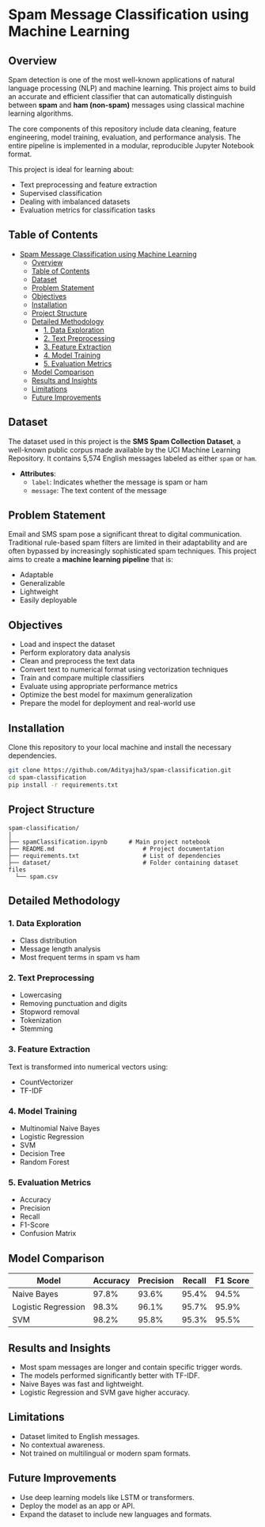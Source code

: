 # Spam Message Classification using Machine Learning

## Overview

Spam detection is one of the most well-known applications of natural language processing (NLP) and machine learning. This project aims to build an accurate and efficient classifier that can automatically distinguish between **spam** and **ham (non-spam)** messages using classical machine learning algorithms.

The core components of this repository include data cleaning, feature engineering, model training, evaluation, and performance analysis. The entire pipeline is implemented in a modular, reproducible Jupyter Notebook format.

This project is ideal for learning about:

- Text preprocessing and feature extraction
- Supervised classification
- Dealing with imbalanced datasets
- Evaluation metrics for classification tasks

## Table of Contents

- [Spam Message Classification using Machine Learning](#spam-message-classification-using-machine-learning)
  - [Overview](#overview)
  - [Table of Contents](#table-of-contents)
  - [Dataset](#dataset)
  - [Problem Statement](#problem-statement)
  - [Objectives](#objectives)
  - [Installation](#installation)
  - [Project Structure](#project-structure)
  - [Detailed Methodology](#detailed-methodology)
    - [1. Data Exploration](#1-data-exploration)
    - [2. Text Preprocessing](#2-text-preprocessing)
    - [3. Feature Extraction](#3-feature-extraction)
    - [4. Model Training](#4-model-training)
    - [5. Evaluation Metrics](#5-evaluation-metrics)
  - [Model Comparison](#model-comparison)
  - [Results and Insights](#results-and-insights)
  - [Limitations](#limitations)
  - [Future Improvements](#future-improvements)

## Dataset

The dataset used in this project is the **SMS Spam Collection Dataset**, a well-known public corpus made available by the UCI Machine Learning Repository. It contains 5,574 English messages labeled as either `spam` or `ham`.

- **Attributes**:
  - `label`: Indicates whether the message is spam or ham
  - `message`: The text content of the message

## Problem Statement

Email and SMS spam pose a significant threat to digital communication. Traditional rule-based spam filters are limited in their adaptability and are often bypassed by increasingly sophisticated spam techniques. This project aims to create a **machine learning pipeline** that is:

- Adaptable
- Generalizable
- Lightweight
- Easily deployable

## Objectives

- Load and inspect the dataset
- Perform exploratory data analysis
- Clean and preprocess the text data
- Convert text to numerical format using vectorization techniques
- Train and compare multiple classifiers
- Evaluate using appropriate performance metrics
- Optimize the best model for maximum generalization
- Prepare the model for deployment and real-world use

## Installation

Clone this repository to your local machine and install the necessary dependencies.

```bash
git clone https://github.com/Adityajha3/spam-classification.git
cd spam-classification
pip install -r requirements.txt
```

## Project Structure

```
spam-classification/
│
├── spamClassification.ipynb      # Main project notebook
├── README.md                         # Project documentation
├── requirements.txt                  # List of dependencies
├── dataset/                          # Folder containing dataset files
  └── spam.csv
```

## Detailed Methodology

### 1. Data Exploration

- Class distribution
- Message length analysis
- Most frequent terms in spam vs ham

### 2. Text Preprocessing

- Lowercasing
- Removing punctuation and digits
- Stopword removal
- Tokenization
- Stemming

### 3. Feature Extraction

Text is transformed into numerical vectors using:

- CountVectorizer
- TF-IDF

### 4. Model Training

- Multinomial Naive Bayes
- Logistic Regression
- SVM
- Decision Tree
- Random Forest

### 5. Evaluation Metrics

- Accuracy
- Precision
- Recall
- F1-Score
- Confusion Matrix

## Model Comparison

| Model               | Accuracy | Precision | Recall | F1 Score |
|---------------------|----------|-----------|--------|----------|
| Naive Bayes         | 97.8%    | 93.6%     | 95.4%  | 94.5%    |
| Logistic Regression | 98.3%    | 96.1%     | 95.7%  | 95.9%    |
| SVM                 | 98.2%    | 95.8%     | 95.3%  | 95.5%    |

## Results and Insights

- Most spam messages are longer and contain specific trigger words.
- The models performed significantly better with TF-IDF.
- Naive Bayes was fast and lightweight.
- Logistic Regression and SVM gave higher accuracy.

## Limitations

- Dataset limited to English messages.
- No contextual awareness.
- Not trained on multilingual or modern spam formats.

## Future Improvements

- Use deep learning models like LSTM or transformers.
- Deploy the model as an app or API.
- Expand the dataset to include new languages and formats.
